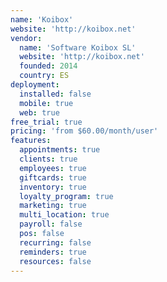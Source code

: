 ```yaml
---
name: 'Koibox'
website: 'http://koibox.net'
vendor:
  name: 'Software Koibox SL'
  website: 'http://koibox.net'
  founded: 2014
  country: ES
deployment:
  installed: false
  mobile: true
  web: true
free_trial: true
pricing: 'from $60.00/month/user'
features:
  appointments: true
  clients: true
  employees: true
  giftcards: true
  inventory: true
  loyalty_program: true
  marketing: true
  multi_location: true
  payroll: false
  pos: false
  recurring: false
  reminders: true
  resources: false
---
```

